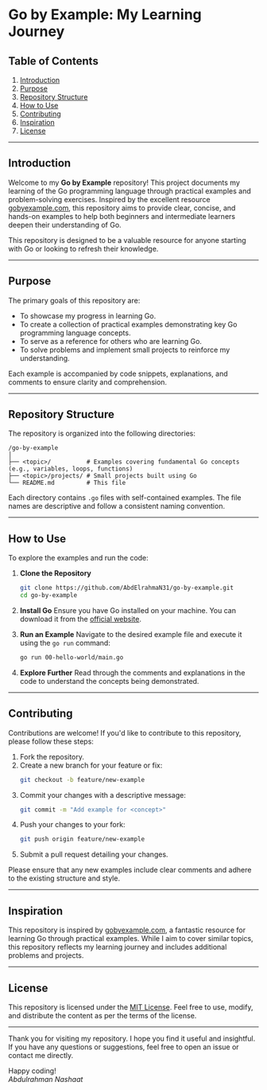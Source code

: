 # Go by Example: My Learning Journey

## Table of Contents
1. [Introduction](#introduction)
2. [Purpose](#purpose)
3. [Repository Structure](#repository-structure)
4. [How to Use](#how-to-use)
5. [Contributing](#contributing)
6. [Inspiration](#inspiration)
7. [License](#license)

---

## Introduction

Welcome to my **Go by Example** repository! This project documents my learning of the Go programming language through practical examples and problem-solving exercises. Inspired by the excellent resource [gobyexample.com](https://gobyexample.com/), this repository aims to provide clear, concise, and hands-on examples to help both beginners and intermediate learners deepen their understanding of Go.

This repository is designed to be a valuable resource for anyone starting with Go or looking to refresh their knowledge.

---

## Purpose

The primary goals of this repository are:

- To showcase my progress in learning Go.
- To create a collection of practical examples demonstrating key Go programming language concepts.
- To serve as a reference for others who are learning Go.
- To solve problems and implement small projects to reinforce my understanding.

Each example is accompanied by code snippets, explanations, and comments to ensure clarity and comprehension.

---

## Repository Structure

The repository is organized into the following directories:

```
/go-by-example
│
├── <topic>/          # Examples covering fundamental Go concepts (e.g., variables, loops, functions)
├── <topic>/projects/ # Small projects built using Go
└── README.md         # This file
```

Each directory contains `.go` files with self-contained examples. The file names are descriptive and follow a consistent naming convention.

---

## How to Use

To explore the examples and run the code:

1. **Clone the Repository**
   ```bash
   git clone https://github.com/AbdElrahmaN31/go-by-example.git
   cd go-by-example
   ```

2. **Install Go**
   Ensure you have Go installed on your machine. You can download it from the [official website](https://golang.org/dl/).

3. **Run an Example**
   Navigate to the desired example file and execute it using the `go run` command:
   ```bash
   go run 00-hello-world/main.go
   ```

4. **Explore Further**
   Read through the comments and explanations in the code to understand the concepts being demonstrated.

---

## Contributing

Contributions are welcome! If you'd like to contribute to this repository, please follow these steps:

1. Fork the repository.
2. Create a new branch for your feature or fix:
   ```bash
   git checkout -b feature/new-example
   ```
3. Commit your changes with a descriptive message:
   ```bash
   git commit -m "Add example for <concept>"
   ```
4. Push your changes to your fork:
   ```bash
   git push origin feature/new-example
   ```
5. Submit a pull request detailing your changes.

Please ensure that any new examples include clear comments and adhere to the existing structure and style.

---

## Inspiration

This repository is inspired by [gobyexample.com](https://gobyexample.com/), a fantastic resource for learning Go through practical examples. While I aim to cover similar topics, this repository reflects my learning journey and includes additional problems and projects.

---

## License

This repository is licensed under the [MIT License](https://opensource.org/license/MIT). Feel free to use, modify, and distribute the content as per the terms of the license.

---

Thank you for visiting my repository. I hope you find it useful and insightful. If you have any questions or suggestions, feel free to open an issue or contact me directly.

Happy coding!  
*Abdulrahman Nashaat*
